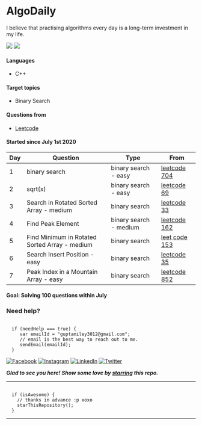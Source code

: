 # AlgoDaily

I believe that practising algorithms every day is a long-term investment in my life.

[![](https://lc.coding.gs/v1/solved/smilegupta.svg?logo=leetcode)](https://leetcode.com/smilegupta/)
[![](https://lc.coding.gs/v1/ranking/smilegupta.svg?logo=leetcode)](https://leetcode.com/smilegupta/)

#### Languages

-   C++
#### Target topics

-   Binary Search

#### Questions from

-   [Leetcode](https://leetcode.com)

#### Started since July 1st 2020

| Day  | Question | Type | From |                                                                                                                                        
| ---- | ---- | ---- | ---- | 
| 1    | binary search | binary search - easy| [leetcode 704](https://leetcode.com/problems/binary-search)|
| 2    | sqrt(x)| binary search - easy| [leetcode 69](https://leetcode.com/problems/sqrtx/)|
| 3    | Search in Rotated Sorted Array - medium| binary search| [leetcode 33](https://leetcode.com/problems/search-in-rotated-sorted-array/)|
| 4    |Find Peak Element| binary search - medium | [leetcode 162](https://leetcode.com/problems/find-peak-element/)|
|5| Find Minimum in Rotated Sorted Array - medium | binary search | [leet code 153](https://leetcode.com/problems/find-minimum-in-rotated-sorted-array/) |
|6| Search Insert Position - easy | binary search | [leetcode 35](https://leetcode.com/problems/search-insert-position/) |
|7|Peak Index in a Mountain Array - easy |binary search|[leetcode 852](https://leetcode.com/problems/peak-index-in-a-mountain-array/)|




#### Goal: Solving 100 questions within July


### Need help?

```

  if (needHelp === true) {
     var emailId = "guptamiley3012@gmail.com";
     // email is the best way to reach out to me.
     sendEmail(emailId);
  }

```

[![Facebook](https://img.shields.io/static/v1.svg?label=follow&message=@smileguptaaa&color=grey&logo=facebook&style=flat&logoColor=black&colorA=royalblue)](https://www.facebook.com/smileguptaaa)  [![Instagram](https://img.shields.io/static/v1.svg?label=follow&message=@smileguptaaa&color=grey&logo=instagram&style=flat&logoColor=white&colorA=critical)](https://www.instagram.com/smileguptaaa/) [![LinkedIn](https://img.shields.io/static/v1.svg?label=connect&message=@smilegupta&color=grey&logo=linkedin&style=flat&logoColor=white&colorA=critical)](https://www.linkedin.com/in/smilegupta/) [![Twitter](https://img.shields.io/static/v1.svg?label=connect&message=@smileguptaaa&color=grey&logo=twitter&style=flat&logoColor=white&colorA=critical)](https://twitter.com/smileguptaaa)

***Glad to see you here! Show some love by [starring](https://github.com/smilegupta/30-days-challenge/) this repo.***

-----

```

  if (isAwesome) {
    // thanks in advance :p xoxo
    starThisRepository();
  }

```

******
